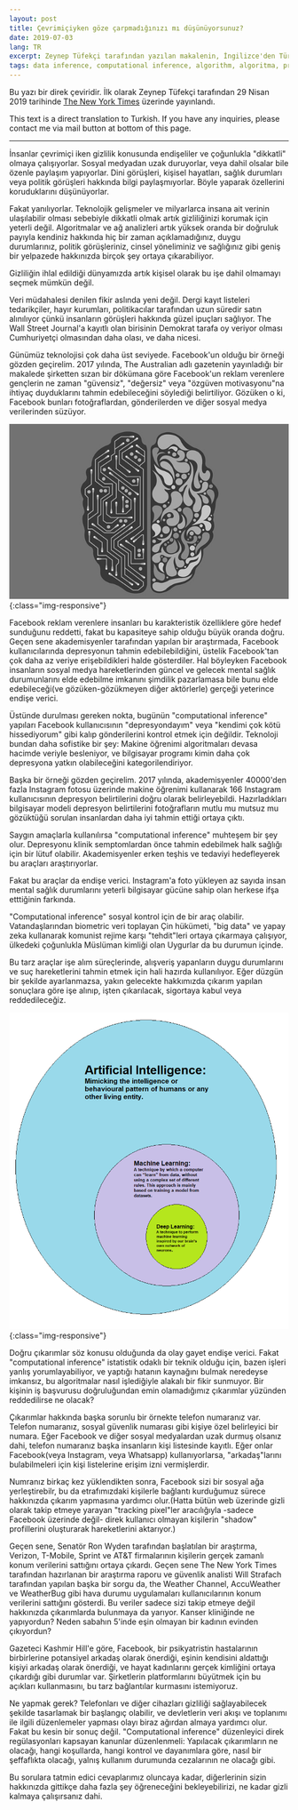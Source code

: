 ```yaml
---
layout: post
title: Çevrimiçiyken göze çarpmadığınızı mı düşünüyorsunuz?
date: 2019-07-03
lang: TR
excerpt: Zeynep Tüfekçi tarafından yazılan makalenin, İngilizce'den Türkçe'ye çevirisidir
tags: data inference, computational inference, algorithm, algoritma, privacy, gizlilik, artificial intelligence, yapay zeka
---
```



Bu yazı bir direk çeviridir. İlk olarak Zeynep Tüfekçi tarafından 29 Nisan 2019 tarihinde [The New York Times](https://www.nytimes.com/2019/04/21/opinion/computational-inference.html) üzerinde yayınlandı.


This text is a direct translation to Turkish. If you have any inquiries, please contact me via mail button at bottom of this page.


<hr>


İnsanlar çevrimiçi iken gizlilik konusunda endişeliler ve çoğunlukla "dikkatli" olmaya çalışıyorlar. Sosyal medyadan uzak duruyorlar, veya dahil olsalar bile özenle paylaşım yapıyorlar. Dini görüşleri, kişisel hayatları, sağlık durumları veya politik görüşleri hakkında bilgi paylaşmıyorlar. Böyle yaparak özellerini koruduklarını düşünüyorlar.


Fakat yanılıyorlar. Teknolojik gelişmeler ve milyarlarca insana ait verinin ulaşılabilir olması sebebiyle dikkatli olmak artık gizliliğinizi korumak için yeterli değil. Algoritmalar ve ağ analizleri artık yüksek oranda bir doğruluk payıyla kendiniz hakkında hiç bir zaman açıklamadığınız, duygu durumlarınız, politik görüşleriniz, cinsel yöneliminiz ve sağlığınız gibi geniş bir yelpazede hakkınızda birçok şey ortaya çıkarabiliyor.


Gizliliğin ihlal edildiği dünyamızda artık kişisel olarak bu işe dahil olmamayı seçmek mümkün değil.


Veri müdahalesi denilen fikir aslında yeni değil. Dergi kayıt listeleri tedarikçiler, hayır kurumları, politikacılar tarafından uzun süredir satın alınılıyor çünkü insanların görüşleri hakkında güzel ipuçları sağlıyor. The Wall Street Journal'a kayıtlı olan birisinin Demokrat tarafa oy veriyor olması Cumhuriyetçi olmasından daha olası, ve daha nicesi.


Günümüz teknolojisi çok daha üst seviyede. Facebook'un olduğu bir örneği gözden geçirelim. 2017 yılında, The Australian adlı gazetenin yayınladığı bir makalede şirketten sızan bir dökümana göre Facebook'un reklam verenlere gençlerin ne zaman "güvensiz", "değersiz" veya "özgüven motivasyonu"na ihtiyaç duyduklarını tahmin edebileceğini söylediği belirtiliyor. Gözüken o ki, Facebook bunları fotoğraflardan, gönderilerden ve diğer sosyal medya verilerinden süzüyor.


![](/assets/AI-1.jpg){:class="img-responsive"}


Facebook reklam verenlere insanları bu karakteristik özelliklere göre hedef sunduğunu reddetti, fakat bu kapasiteye sahip olduğu büyük oranda doğru. Geçen sene akademisyenler tarafından yapılan bir araştırmada, Facebook kullanıcılarında depresyonun tahmin edebilebildiğini, üstelik Facebook'tan çok daha az veriye erişebildikleri halde gösterdiler. Hal böyleyken Facebook insanların sosyal medya hareketlerinden güncel ve gelecek mental sağlık durumunlarını elde edebilme imkanını şimdilik pazarlamasa bile bunu elde edebileceği(ve gözüken-gözükmeyen diğer aktörlerle) gerçeği yeterince endişe verici.


Üstünde durulması gereken nokta, bugünün "computational inference" yapıları Facebook kullanıcısının "depresyondayım" veya "kendimi çok kötü hissediyorum" gibi kalıp gönderilerini kontrol etmek için değildir. Teknoloji bundan daha sofistike bir şey: Makine öğrenimi algoritmaları devasa hacimde veriyle besleniyor, ve bilgisayar programı kimin daha çok depresyona yatkın olabileceğini kategorilendiriyor.


Başka bir örneği gözden geçirelim. 2017 yılında, akademisyenler 40000'den fazla Instagram fotosu üzerinde makine öğrenimi kullanarak 166 Instagram kullanıcısının depresyon belirtilerini doğru olarak belirleyebildi. Hazırladıkları bilgisayar modeli depresyon belirtilerini fotoğrafların mutlu mu mutsuz mu gözüktüğü sorulan insanlardan daha iyi tahmin ettiği ortaya çıktı.


Saygın amaçlarla kullanılırsa "computational inference" muhteşem bir şey olur. Depresyonu klinik semptomlardan önce tahmin edebilmek halk sağlığı için bir lütuf olabilir. Akademisyenler erken teşhis ve tedaviyi hedefleyerek bu araçları araştırıyorlar.


Fakat bu araçlar da endişe verici. Instagram'a foto yükleyen az sayıda insan mental sağlık durumlarını yeterli bilgisayar gücüne sahip olan herkese ifşa etttiğinin farkında.


"Computational inference" sosyal kontrol için de bir araç olabilir. Vatandaşlarından biometric veri toplayan Çin hükümeti, "big data" ve yapay zeka kullanarak komunist rejime karşı "tehdit"leri ortaya çıkarmaya çalışıyor, ülkedeki çoğunlukla Müslüman kimliği olan Uygurlar da bu durumun içinde.


Bu tarz araçlar işe alım süreçlerinde, alışveriş yapanların duygu durumlarını ve suç hareketlerini tahmin etmek için hali hazırda kullanılıyor. Eğer düzgün bir şekilde ayarlanmazsa, yakın gelecekte hakkımızda çıkarım yapılan sonuçlara göre işe alınıp, işten çıkarılacak, sigortaya kabul veya reddedileceğiz.


![](/assets/AI-2.png){:class="img-responsive"}


Doğru çıkarımlar söz konusu olduğunda da olay gayet endişe verici. Fakat "computational inference" istatistik odaklı bir teknik olduğu için, bazen işleri yanlış yorumlayabiliyor, ve yaptığı hatanın kaynağını bulmak neredeyse imkansız, bu algoritmalar nasıl işlediğiyle alakalı bir fikir sunmuyor. Bir kişinin iş başvurusu doğruluğundan emin olamadığımız çıkarımlar yüzünden reddedilirse ne olacak?


Çıkarımlar hakkında başka sorunlu bir örnekte telefon numaranız var. Telefon numaranız, sosyal güvenlik numarası gibi kişiye özel belirleyici bir numara. Eğer Facebook ve diğer sosyal medyalardan uzak durmuş olsanız dahi, telefon numaranız başka insanların kişi listesinde kayıtlı. Eğer onlar Facebook(veya Instagram, veya Whatsapp) kullanıyorlarsa, "arkadaş"larını bulabilmeleri için kişi listelerine erişim izni vermişlerdir.


Numranız birkaç kez yüklendikten sonra, Facebook sizi bir sosyal ağa yerleştirebilr, bu da etrafımızdaki kişilerle bağlantı kurduğumuz sürece hakkınızda çıkarım yapmasına yardımcı olur.(Hatta bütün web üzerinde gizli olarak takip etmeye yarayan "tracking pixel"ler aracılığıyla -sadece Facebook üzerinde değil- direk kullanıcı olmayan kişilerin "shadow" profillerini oluşturarak hareketlerini aktarıyor.)


Geçen sene, Senatör Ron Wyden tarafından başlatılan bir araştırma, Verizon, T-Mobile, Sprint ve AT&T firmalarının kişilerin gerçek zamanlı konum verilerini sattığını ortaya çıkardı. Geçen sene The New York Times tarafından hazırlanan bir araştırma raporu ve güvenlik analisti Will Strafach tarafından yapılan başka bir sorgu da, the Weather Channel, AccuWeather ve WeatherBug gibi hava durumu uygulamaları kullanıcılarının konum verilerini sattığını gösterdi. Bu veriler sadece sizi takip etmeye değil hakkınızda çıkarımlarda bulunmaya da yarıyor. Kanser kliniğinde ne yapıyordun? Neden sabahın 5'inde eşin olmayan bir kadının evinden çıkıyordun?


Gazeteci Kashmir Hill'e göre, Facebook, bir psikyatristin hastalarının birbirlerine potansiyel arkadaş olarak önerdiği, eşinin kendisini aldattığı kişiyi arkadaş olarak önerdiği, ve hayat kadınlarını gerçek kimliğini ortaya çıkardığı gibi durumlar var. Şirketlerin platformlarını büyütmek için bu açıkları kullanmasını, bu tarz bağlantılar kurmasını istemiyoruz.


Ne yapmak gerek? Telefonları ve diğer cihazları gizliliği sağlayabilecek şekilde tasarlamak bir başlangıç olabilir, ve devletlerin veri akışı ve toplanımı ile ilgili düzenlemeler yapması olayı biraz ağırdan almaya yardımcı olur. Fakat bu kesin bir sonuç değil. "Computational inference" düzenleyici direk regülasyonları kapsayan kanunlar düzenlenmeli: Yapılacak çıkarımların ne olacağı, hangi koşullarda, hangi kontrol ve dayanımlara göre, nasıl bir şeffaflıkta olacağı, yalnış kullanım durumunda cezalarının ne olacağı gibi.


Bu sorulara tatmin edici cevaplarımız oluncaya kadar, diğerlerinin sizin hakkınızda gittikçe daha fazla şey öğreneceğini bekleyebilirizi, ne kadar gizli kalmaya çalışırsanız dahi.

